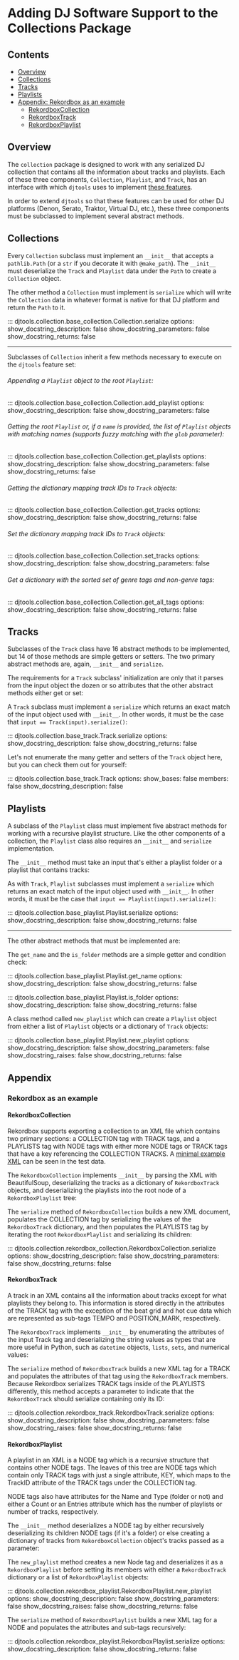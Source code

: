 # Adding DJ Software Support to the Collections Package


## Contents
- [Overview](#overview)
- [Collections](#collections)
- [Tracks](#tracks)
- [Playlists](#playlists)
- [Appendix: Rekordbox as an example](#rekordbox-as-an-example)
    - [RekordboxCollection](#rekordboxcollection)
    - [RekordboxTrack](#rekordboxtrack)
    - [RekordboxPlaylist](#rekordboxplaylist)


## Overview
The `collection` package is designed to work with any serialized DJ collection that contains all the information about tracks and playlists.
Each of these three components, `Collection`, `Playlist`, and `Track`, has an interface with which `djtools` uses to implement [these features](../how_to_guides/index.md#collection).

In order to extend `djtools` so that these features can be used for other DJ platforms (Denon, Serato, Traktor, Virtual DJ, etc.), these three components must be subclassed to implement several abstract methods. 


## Collections
Every `Collection` subclass must implement an `__init__` that accepts a `pathlib.Path` (or a `str` if you decorate it with `@make_path`).
The `__init__` must deserialize the `Track` and `Playlist` data under the `Path` to create a `Collection` object.

The other method a `Collection` must implement is `serialize` which will write the `Collection` data in whatever format is native for that DJ platform and return the `Path` to it.

::: djtools.collection.base_collection.Collection.serialize
    options:
        show_docstring_description: false
        show_docstring_parameters: false
        show_docstring_returns: false

---

Subclasses of `Collection` inherit a few methods necessary to execute on the `djtools` feature set:

###### Appending a `Playlist` object to the root `Playlist`:
::: djtools.collection.base_collection.Collection.add_playlist
    options:
        show_docstring_description: false
        show_docstring_parameters: false
###### Getting the root `Playlist` or, if a `name` is provided, the list of `Playlist` objects with matching names (supports fuzzy matching with the `glob` parameter):
::: djtools.collection.base_collection.Collection.get_playlists
    options:
        show_docstring_description: false
        show_docstring_parameters: false
        show_docstring_returns: false
###### Getting the dictionary mapping track IDs to `Track` objects:
::: djtools.collection.base_collection.Collection.get_tracks
    options:
        show_docstring_description: false
        show_docstring_returns: false
###### Set the dictionary mapping track IDs to `Track` objects:
::: djtools.collection.base_collection.Collection.set_tracks
    options:
        show_docstring_description: false
        show_docstring_parameters: false
###### Get a dictionary with the sorted set of genre tags and non-genre tags:
::: djtools.collection.base_collection.Collection.get_all_tags
    options:
        show_docstring_description: false
        show_docstring_returns: false


## Tracks
Subclasses of the `Track` class have 16 abstract methods to be implemented, but 14 of those methods are simple getters or setters.
The two primary abstract methods are, again, `__init__` and `serialize`.

The requirements for a `Track` subclass' initialization are only that it parses from the input object the dozen or so attributes that the other abstract methods either get or set:

A `Track` subclass must implement a `serialize` which returns an exact match of the input object used with `__init__`. In other words, it must be the case that `input == Track(input).serialize()`:

::: djtools.collection.base_track.Track.serialize
    options:
        show_docstring_description: false
        show_docstring_returns: false

Let's not enumerate the many getter and setters of the `Track` object here, but you can check them out for yourself:

::: djtools.collection.base_track.Track
    options:
        show_bases: false
        members: false
        show_docstring_description: false


## Playlists 
A subclass of the `Playlist` class must implement five abstract methods for working with a recursive playlist structure.
Like the other components of a collection, the `Playlist` class also requires an `__init__` and `serialize` implementation.

The `__init__` method must take an input that's either a playlist folder or a playlist that contains tracks:

As with `Track`, `Playlist` subclasses must implement a `serialize` which returns an exact match of the input object used with `__init__`. In other words, it must be the case that `input == Playlist(input).serialize()`:

::: djtools.collection.base_playlist.Playlist.serialize
    options:
        show_docstring_description: false
        show_docstring_returns: false

---

The other abstract methods that must be implemented are:

The `get_name` and the `is_folder` methods are a simple getter and condition check:

::: djtools.collection.base_playlist.Playlist.get_name
    options:
        show_docstring_description: false
        show_docstring_returns: false

::: djtools.collection.base_playlist.Playlist.is_folder
    options:
        show_docstring_description: false
        show_docstring_returns: false

A class method called `new_playlist` which can create a `Playlist` object from either a list of `Playlist` objects or a dictionary of `Track` objects:

::: djtools.collection.base_playlist.Playlist.new_playlist
    options:
        show_docstring_description: false
        show_docstring_parameters: false
        show_docstring_raises: false
        show_docstring_returns: false


## Appendix


### Rekordbox as an example


#### RekordboxCollection
Rekordbox supports exporting a collection to an XML file which contains two primary sections: a COLLECTION tag with TRACK tags, and a PLAYLISTS tag with NODE tags with either more NODE tags or TRACK tags that have a key referencing the COLLECTION TRACKS. A [minimal example XML](https://github.com/a-rich/DJ-Tools/blob/main/tests/data/rekordbox.xml) can be seen in the test data.

The `RekordboxCollection` implements `__init__` by parsing the XML with BeautifulSoup, deserializing the tracks as a dictionary of `RekordboxTrack` objects, and deserializing the playlists into the root node of a `RekordboxPlaylist` tree:

The `serialize` method of `RekordboxCollection` builds a new XML document, populates the COLLECTION tag by serializing the values of the `RekordboxTrack` dictionary, and then populates the PLAYLISTS tag by iterating the root `RekordboxPlaylist` and serializing its children:

::: djtools.collection.rekordbox_collection.RekordboxCollection.serialize
    options:
        show_docstring_description: false
        show_docstring_parameters: false
        show_docstring_returns: false


#### RekordboxTrack
A track in an XML contains all the information about tracks except for what playlists they belong to. This information is stored directly in the attributes of the TRACK tag with the exception of the beat grid and hot cue data which are represented as sub-tags TEMPO and POSITION_MARK, respectively.

The `RekordboxTrack` implements `__init__` by enumerating the attributes of the input Track tag and deserializing the string values as types that are more useful in Python, such as `datetime` objects, `lists`, `sets`, and numerical values:

The `serialize` method of `RekordboxTrack` builds a new XML tag for a TRACK and populates the attributes of that tag using the `RekordboxTrack` members. Because Rekordbox serializes TRACK tags inside of the PLAYLISTS differently, this method accepts a parameter to indicate that the `RekordboxTrack` should serialize containing only its ID:

::: djtools.collection.rekordbox_track.RekordboxTrack.serialize
    options:
        show_docstring_description: false
        show_docstring_parameters: false
        show_docstring_raises: false
        show_docstring_returns: false


#### RekordboxPlaylist
A playlist in an XML is a NODE tag which is a recursive structure that contains other NODE tags. The leaves of this tree are NODE tags which contain only TRACK tags with just a single attribute, KEY, which maps to the TrackID attribute of the TRACK tags under the COLLECTION tag.

NODE tags also have attributes for the Name and Type (folder or not) and either a Count or an Entries attribute which has the number of playlists or number of tracks, respectively.

The `__init__` method deserializes a NODE tag by either recursively deserializing its children NODE tags (if it's a folder) or else creating a dictionary of tracks from `RekordboxCollection` object's tracks passed as a parameter:

The `new_playlist` method creates a new Node tag and deserializes it as a `RekordboxPlaylist` before setting its members with either a `RekordboxTrack` dictionary or a list of `RekordboxPlaylist` objects:

::: djtools.collection.rekordbox_playlist.RekordboxPlaylist.new_playlist
    options:
        show_docstring_description: false
        show_docstring_parameters: false
        show_docstring_raises: false
        show_docstring_returns: false
    
The `serialize` method of `RekordboxPlaylist` builds a new XML tag for a NODE and populates the attributes and sub-tags recursively:

::: djtools.collection.rekordbox_playlist.RekordboxPlaylist.serialize
    options:
        show_docstring_description: false
        show_docstring_returns: false

